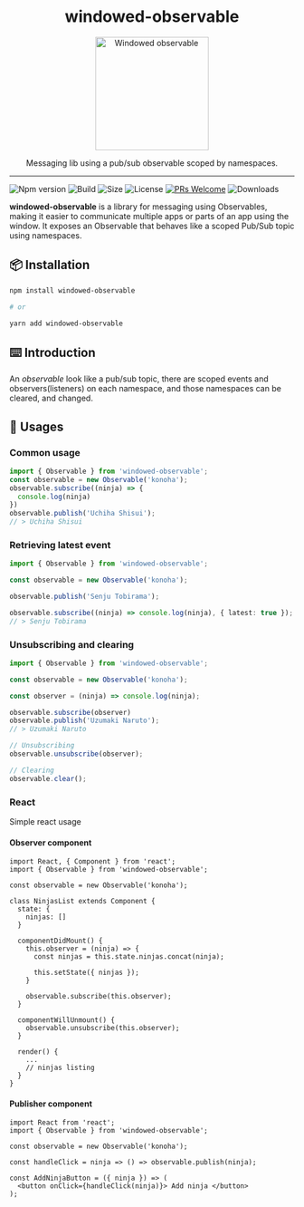 <div align="center">
  <h1>windowed-observable</h1>

  <img
    width="200"
    height="auto"
    alt="Windowed observable"
    src="https://res.cloudinary.com/daiqkausy/image/upload/v1596144724/windowed-observable.png"
  />

  <p>Messaging lib using a pub/sub observable scoped by namespaces.</p>
</div>
<hr />

![Npm version](https://img.shields.io/npm/v/windowed-observable)
![Build](https://img.shields.io/github/workflow/status/luistak/windowed-observable/CI/master)
![Size](https://img.shields.io/bundlephobia/minzip/windowed-observable)
![License](https://img.shields.io/github/license/luistak/windowed-observable)
[![PRs Welcome](https://img.shields.io/badge/PRs-welcome-brightgreen.svg?style)](http://makeapullrequest.com)
![Downloads](https://img.shields.io/npm/dt/windowed-observable)

**windowed-observable** is a library for messaging using Observables, making it easier to communicate multiple apps or parts of an app using the window. It exposes an Observable that behaves like a scoped Pub/Sub topic using namespaces.

## 📦 Installation
```sh
npm install windowed-observable

# or

yarn add windowed-observable
```

## ⌨️ Introduction

An *observable* look like a pub/sub topic, there are scoped events and observers(listeners) on each namespace, and those namespaces can be cleared, and changed.

## 🔨 Usages

### Common usage
```ts
import { Observable } from 'windowed-observable';
const observable = new Observable('konoha');
observable.subscribe((ninja) => {
  console.log(ninja)
})
observable.publish('Uchiha Shisui');
// > Uchiha Shisui
```

### Retrieving latest event
```ts
import { Observable } from 'windowed-observable';

const observable = new Observable('konoha');

observable.publish('Senju Tobirama');

observable.subscribe((ninja) => console.log(ninja), { latest: true });
// > Senju Tobirama
```

### Unsubscribing and clearing
```ts
import { Observable } from 'windowed-observable';

const observable = new Observable('konoha');

const observer = (ninja) => console.log(ninja);

observable.subscribe(observer)
observable.publish('Uzumaki Naruto');
// > Uzumaki Naruto

// Unsubscribing
observable.unsubscribe(observer);

// Clearing
observable.clear();
```

### React

Simple react usage

#### Observer component
```tsx
import React, { Component } from 'react';
import { Observable } from 'windowed-observable';

const observable = new Observable('konoha');

class NinjasList extends Component {
  state: {
    ninjas: []
  }

  componentDidMount() {
    this.observer = (ninja) => {
      const ninjas = this.state.ninjas.concat(ninja);

      this.setState({ ninjas });
    }

    observable.subscribe(this.observer);
  }

  componentWillUnmount() {
    observable.unsubscribe(this.observer);
  }

  render() {
    ...
    // ninjas listing
  }
}
```

#### Publisher component

```tsx
import React from 'react';
import { Observable } from 'windowed-observable';

const observable = new Observable('konoha');

const handleClick = ninja => () => observable.publish(ninja);

const AddNinjaButton = ({ ninja }) => (
  <button onClick={handleClick(ninja)}> Add ninja </button>
);
```

